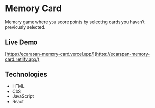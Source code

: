 # Memory Card

Memory game where you score points by selecting cards you haven’t previously selected.

## Live Demo

[https://ecarapan-memory-card.vercel.app/](https://ecarapan-memory-card.netlify.app/)

## Technologies

- HTML
- CSS
- JavaScript
- React

